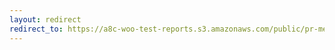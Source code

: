 ```yaml
---
layout: redirect
redirect_to: https://a8c-woo-test-reports.s3.amazonaws.com/public/pr-merge/40807/api/index.html
---
```

